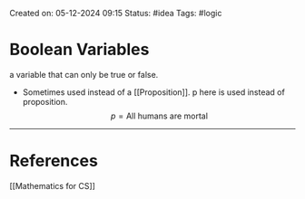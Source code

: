 Created on: 05-12-2024 09:15
Status: #idea
Tags: #logic
# Boolean Variables
a variable that can only be true or false.
- Sometimes used instead of a [[Proposition]]. p here is used instead of proposition.
$$
p=\text{All humans are mortal}
$$




-----------------
# References
[[Mathematics for CS]]